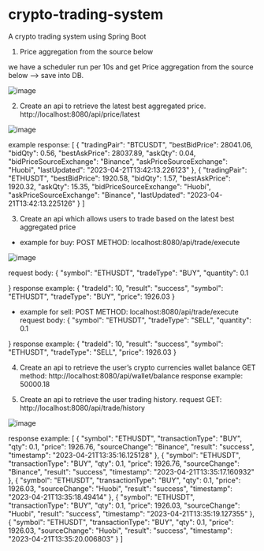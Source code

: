 # crypto-trading-system
A crypto trading system using Spring Boot

1. Price aggregation from the source below

we have a scheduler run per 10s and get Price aggregation from the source below --> save into DB.

![image](https://user-images.githubusercontent.com/6282021/233560504-8d841222-6b13-4ca5-9270-61cd1610f602.png)


2. Create an api to retrieve the latest best aggregated price.
http://localhost:8080/api/price/latest

![image](https://user-images.githubusercontent.com/6282021/233561616-dc0e32ed-66d1-48c7-9df5-0512ccafb75f.png)


example response:
[
{
"tradingPair": "BTCUSDT",
"bestBidPrice": 28041.06,
"bidQty": 0.56,
"bestAskPrice": 28037.89,
"askQty": 0.04,
"bidPriceSourceExchange": "Binance",
"askPriceSourceExchange": "Huobi",
"lastUpdated": "2023-04-21T13:42:13.226123"
},
{
"tradingPair": "ETHUSDT",
"bestBidPrice": 1920.58,
"bidQty": 1.57,
"bestAskPrice": 1920.32,
"askQty": 15.35,
"bidPriceSourceExchange": "Huobi",
"askPriceSourceExchange": "Binance",
"lastUpdated": "2023-04-21T13:42:13.225126"
}
]


3. Create an api which allows users to trade based on the latest best aggregated
price
- example for buy:
POST METHOD: localhost:8080/api/trade/execute

![image](https://user-images.githubusercontent.com/6282021/233561779-d2c0cf01-0dd9-46e8-a1de-4f9b8156ed42.png)

request body: 
{
    "symbol": "ETHUSDT",
    "tradeType": "BUY",
    "quantity": 0.1

}
response example:
{
    "tradeId": 10,
    "result": "success",
    "symbol": "ETHUSDT",
    "tradeType": "BUY",
    "price": 1926.03
}

- example for sell:
POST METHOD: localhost:8080/api/trade/execute
request body: 
{
    "symbol": "ETHUSDT",
    "tradeType": "SELL",
    "quantity": 0.1

}
response example:
{
    "tradeId": 10,
    "result": "success",
    "symbol": "ETHUSDT",
    "tradeType": "SELL",
    "price": 1926.03
}

4. Create an api to retrieve the user’s crypto currencies wallet balance
GET method: http://localhost:8080/api/wallet/balance
response example: 50000.18

5. Create an api to retrieve the user trading history.
request GET: http://localhost:8080/api/trade/history

![image](https://user-images.githubusercontent.com/6282021/233561712-d65f01e0-a6c1-4be1-a345-beb1b759f31c.png)


response example: 
[
{
"symbol": "ETHUSDT",
"transactionType": "BUY",
"qty": 0.1,
"price": 1926.76,
"sourceChange": "Binance",
"result": "success",
"timestamp": "2023-04-21T13:35:16.125128"
},
{
"symbol": "ETHUSDT",
"transactionType": "BUY",
"qty": 0.1,
"price": 1926.76,
"sourceChange": "Binance",
"result": "success",
"timestamp": "2023-04-21T13:35:17.160932"
},
{
"symbol": "ETHUSDT",
"transactionType": "BUY",
"qty": 0.1,
"price": 1926.03,
"sourceChange": "Huobi",
"result": "success",
"timestamp": "2023-04-21T13:35:18.49414"
},
{
"symbol": "ETHUSDT",
"transactionType": "BUY",
"qty": 0.1,
"price": 1926.03,
"sourceChange": "Huobi",
"result": "success",
"timestamp": "2023-04-21T13:35:19.127355"
},
{
"symbol": "ETHUSDT",
"transactionType": "BUY",
"qty": 0.1,
"price": 1926.03,
"sourceChange": "Huobi",
"result": "success",
"timestamp": "2023-04-21T13:35:20.006803"
}
]




